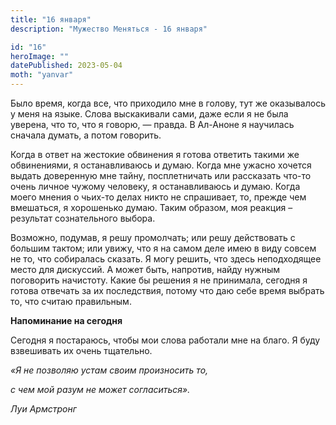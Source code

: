 ```yaml
---
title: "16 января"
description: "Мужество Меняться - 16 января"

id: "16"
heroImage: ""
datePublished: 2023-05-04
moth: "yanvar"
---
```


Было время, когда все, что приходило мне в голову, тут же оказывалось у меня
на языке. Слова выскакивали сами, даже если я не была уверена, что то, что я
говорю, — правда. В Ал-Аноне я научилась сначала думать, а потом говорить.

Когда в ответ на жестокие обвинения я готова ответить такими же обвинениями, я
останавливаюсь и думаю. Когда мне ужасно хочется выдать доверенную мне тайну,
посплетничать или рассказать что-то очень личное чужому человеку, я
останавливаюсь и думаю. Когда моего мнения о чьих-то делах никто не
спрашивает, то, прежде чем вмешаться, я хорошенько думаю. Таким образом, моя
реакция – результат сознательного выбора.

Возможно, подумав, я решу промолчать; или решу действовать с большим тактом;
или увижу, что я на самом деле имею в виду совсем не то, что собиралась
сказать. Я могу решить, что здесь неподходящее место для дискуссий. А может
быть, напротив, найду нужным поговорить начистоту. Какие бы решения я не
принимала, сегодня я готова отвечать за их последствия, потому что даю себе
время выбрать то, что считаю правильным.

**Напоминание на сегодня**

Сегодня я постараюсь, чтобы мои слова работали мне на благо. Я буду взвешивать
их очень тщательно.

_«Я не позволяю устам своим произносить то,_

_с чем мой разум не может согласиться»._

_Луи Армстронг_
